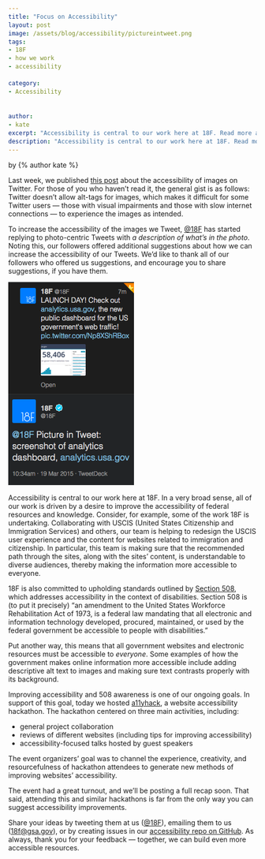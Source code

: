 ```yaml
---
title: "Focus on Accessibility"
layout: post
image: /assets/blog/accessibility/pictureintweet.png
tags:
- 18F
- how we work
- accessibility

category:
- Accessibility


author:
- kate
excerpt: "Accessibility is central to our work here at 18F. Read more about our accessibility efforts and how you can get involved."
description: "Accessibility is central to our work here at 18F. Read more about our accessibility efforts and how you can get involved."
---
```


<p class="authors">
  by {% author kate %}
</p>

Last week, we published [this post](https://18f.gsa.gov/2015/03/24/making-twitter-images-more-accessible/) about the accessibility of images on Twitter. For those of you who haven’t read it, the general gist is as follows: Twitter doesn’t allow alt-tags for images, which makes it difficult for some Twitter users — those with visual impairments and those with slow internet connections — to experience the images as intended.

To increase the accessibility of the images we Tweet, [@18F](http://twitter.com/18f) has started replying to photo-centric Tweets with *a description of what’s in the photo*. Noting this, our followers offered additional suggestions about how we can increase the accessibility of our Tweets. We’d like to thank all of our followers who offered us suggestions, and encourage you to share suggestions, if you have them.

![Tweet describing a tweet featuring an image](/assets/blog/accessibility/pictureintweet.png)

Accessibility is central to our work here at 18F. In a very broad sense, all of our work is driven by a desire to improve the accessibility of federal resources and knowledge. Consider, for example, some of the work 18F is undertaking. Collaborating with USCIS (United States Citizenship and Immigration Services) and others, our team is helping to redesign the USCIS user experience and the content for websites related to immigration and citizenship. In particular, this team is making sure that the recommended path through the sites, along with the sites’ content, is understandable to diverse audiences, thereby making the information more accessible to everyone. 

18F is also committed to upholding standards outlined by [Section 508](http://www.section508.gov/), which addresses accessibility in the context of disabilities. Section 508 is (to put it precisely) “an amendment to the United States Workforce Rehabilitation Act of 1973, is a federal law mandating that all electronic and information technology developed, procured, maintained, or used by the federal government be accessible to people with disabilities.” 

Put another way, this means that all government websites and electronic resources must be accessible to *everyone*. Some examples of how the government makes online information more accessible include adding descriptive alt text to images and making sure text contrasts properly with its background.

Improving accessibility and 508 awareness is one of our ongoing goals. In support of this goal, today we hosted [a11yhack](http://18f.github.io/hackathons/a11yhack/), a website accessibility hackathon. The hackathon centered on three main activities, including:

* general project collaboration 
* reviews of different websites (including tips for improving accessibility)
* accessibility-focused talks hosted by guest speakers

The event organizers’ goal was to channel the experience, creativity, and resourcefulness of hackathon attendees to generate new methods of improving websites’ accessibility.

The event had a great turnout, and we’ll be posting a full recap soon. That said, attending this and similar hackathons is far from the only way you can suggest accessibility improvements.

Share your ideas by tweeting them at us ([@18F](http://twitter.com/18f)), emailing them to us ([18f@gsa.gov](18f@gsa.gov)), or by creating issues in our [accessibility repo on GitHub](https://github.com/18F/accessibility/issues). As always, thank you for your feedback — together, we can build even more accessible resources.
